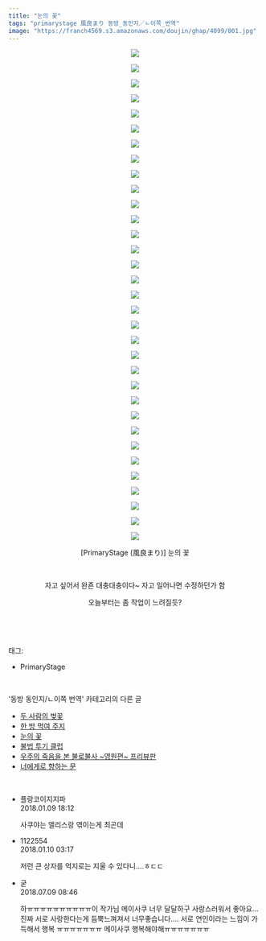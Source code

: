 ```yaml
---
title: "눈의 꽃"
tags: "primarystage 風良まり 동방_동인지／ㄴ이쪽_번역"
image: "https://franch4569.s3.amazonaws.com/doujin/ghap/4099/001.jpg"
---
```

<div class="article">
<p style="text-align: center; clear: none; float: none;"><img src="{{ site.imgserver2 }}/ghap/4099/001.jpg"/></p>
<p style="text-align: center; clear: none; float: none;"><img src="{{ site.imgserver2 }}/ghap/4099/002.jpg"/></p>
<p style="text-align: center; clear: none; float: none;"><img src="{{ site.imgserver2 }}/ghap/4099/003.jpg"/></p>
<p style="text-align: center; clear: none; float: none;"><img src="{{ site.imgserver2 }}/ghap/4099/004.jpg"/></p>
<p style="text-align: center; clear: none; float: none;"><img src="{{ site.imgserver2 }}/ghap/4099/005.jpg"/></p>
<p style="text-align: center; clear: none; float: none;"><img src="{{ site.imgserver2 }}/ghap/4099/006.jpg"/></p>
<p style="text-align: center; clear: none; float: none;"><img src="{{ site.imgserver2 }}/ghap/4099/007.jpg"/></p>
<p style="text-align: center; clear: none; float: none;"><img src="{{ site.imgserver2 }}/ghap/4099/008.jpg"/></p>
<p style="text-align: center; clear: none; float: none;"><img src="{{ site.imgserver2 }}/ghap/4099/009.jpg"/></p>
<p style="text-align: center; clear: none; float: none;"><img src="{{ site.imgserver2 }}/ghap/4099/010.jpg"/></p>
<p style="text-align: center; clear: none; float: none;"><img src="{{ site.imgserver2 }}/ghap/4099/011.jpg"/></p>
<p style="text-align: center; clear: none; float: none;"><img src="{{ site.imgserver2 }}/ghap/4099/012.jpg"/></p>
<p style="text-align: center; clear: none; float: none;"><img src="{{ site.imgserver2 }}/ghap/4099/013.jpg"/></p>
<p style="text-align: center; clear: none; float: none;"><img src="{{ site.imgserver2 }}/ghap/4099/014.jpg"/></p>
<p style="text-align: center; clear: none; float: none;"><img src="{{ site.imgserver2 }}/ghap/4099/015.jpg"/></p>
<p style="text-align: center; clear: none; float: none;"><img src="{{ site.imgserver2 }}/ghap/4099/016.jpg"/></p>
<p style="text-align: center; clear: none; float: none;"><img src="{{ site.imgserver2 }}/ghap/4099/017.jpg"/></p>
<p style="text-align: center; clear: none; float: none;"><img src="{{ site.imgserver2 }}/ghap/4099/018.jpg"/></p>
<p style="text-align: center; clear: none; float: none;"><img src="{{ site.imgserver2 }}/ghap/4099/019.jpg"/></p>
<p style="text-align: center; clear: none; float: none;"><img src="{{ site.imgserver2 }}/ghap/4099/020.jpg"/></p>
<p style="text-align: center; clear: none; float: none;"><img src="{{ site.imgserver2 }}/ghap/4099/021.jpg"/></p>
<p style="text-align: center; clear: none; float: none;"><img src="{{ site.imgserver2 }}/ghap/4099/022.jpg"/></p>
<p style="text-align: center; clear: none; float: none;"><img src="{{ site.imgserver2 }}/ghap/4099/023.jpg"/></p>
<p style="text-align: center; clear: none; float: none;"><img src="{{ site.imgserver2 }}/ghap/4099/024.jpg"/></p>
<p style="text-align: center; clear: none; float: none;"><img src="{{ site.imgserver2 }}/ghap/4099/025.jpg"/></p>
<p style="text-align: center; clear: none; float: none;"><img src="{{ site.imgserver2 }}/ghap/4099/026.jpg"/></p>
<p style="text-align: center; clear: none; float: none;"><img src="{{ site.imgserver2 }}/ghap/4099/027.jpg"/></p>
<p style="text-align: center; clear: none; float: none;"><img src="{{ site.imgserver2 }}/ghap/4099/028.jpg"/></p>
<p style="text-align: center; clear: none; float: none;"><img src="{{ site.imgserver2 }}/ghap/4099/029.jpg"/></p>
<p style="text-align: center; clear: none; float: none;"><img src="{{ site.imgserver2 }}/ghap/4099/030.jpg"/></p>
<p style="text-align: center; clear: none; float: none;"><img src="{{ site.imgserver2 }}/ghap/4099/031.jpg"/></p>
<p style="text-align: center; clear: none; float: none;"><img src="{{ site.imgserver2 }}/ghap/4099/032.jpg"/></p>
<p style="text-align: center; clear: none; float: none;"><img src="{{ site.imgserver2 }}/ghap/4099/033.jpg"/></p>
<p style="text-align: center; clear: none; float: none;">[PrimaryStage (風良まり)] 눈의 꽃</p>
<p style="text-align: center; clear: none; float: none;"><br/></p>
<p style="text-align: center; clear: none; float: none;">자고 싶어서 완죤 대충대충이다~ 자고 일어나면 수정하던가 함</p>
<p style="text-align: center; clear: none; float: none;">오늘부터는 좀 작업이 느려질듯?</p>
<p><br/></p>
</div><br/>
<div class="tagTrail">
<p>태그: </p>
<ul>
<li>PrimaryStage</li>
</ul>
</div><br/>
<div class="another">
<p>'동방 동인지/ㄴ이쪽 번역' 카테고리의 다른 글</p>
<ul>
<li><a href="/ghap_4136">두 사람의 벚꽃</a></li>
<li><a href="/ghap_4134">한 방 먹여 주지</a></li>
<li><a href="/ghap_4099">눈의 꽃</a></li>
<li><a href="/ghap_4098">불법 투기 클럽</a></li>
<li><a href="/ghap_4097">우주의 죽음을 본 불로불사 ~영원편~ 프리뷰판</a></li>
<li><a href="/ghap_4096">너에게로 향하는 문</a></li>
</ul>
</div><br/>
<div class="cb_module cb_fluid">
<div class="cb_wrt cb_profile">
<div class="comment">
<ul>
<li class="cb_thumb_off" id="comment15170278">
<div class="cb_comment_area">
<div class="cb_info_area">
<div class="cb_section">
<span class="cb_nick_name">플랑코이지지파</span>
</div>
<div class="cb_section">
<span class="cb_date">2018.01.09 18:12 </span>
</div>
</div>
<div class="cb_dsc_comment">
<p class="cb_dsc">
											사쿠야는 앨리스랑 엮이는게 최곤데
										</p>
</div>
</div></li>
<li class="cb_thumb_off" id="comment15170735">
<div class="cb_comment_area">
<div class="cb_info_area">
<div class="cb_section">
<span class="cb_nick_name">1122554</span>
</div>
<div class="cb_section">
<span class="cb_date">2018.01.10 03:17 </span>
</div>
</div>
<div class="cb_dsc_comment">
<p class="cb_dsc">
											저런 큰 상자를 억지로는 지울 수 있다니....ㅎㄷㄷ
										</p>
</div>
</div></li>
<li class="cb_thumb_off" id="comment15282555">
<div class="cb_comment_area">
<div class="cb_info_area">
<div class="cb_section">
<span class="cb_nick_name">굳</span>
</div>
<div class="cb_section">
<span class="cb_date">2018.07.09 08:46 </span>
</div>
</div>
<div class="cb_dsc_comment">
<p class="cb_dsc">
											하ㅠㅠㅠㅠㅠㅠㅠㅠㅠㅠ이 작가님 메이사쿠 너무 달달하구 사랑스러워서 좋아요... 진짜 서로 사랑한다는게 듬뿍느껴져서 너무좋습니다.... 서로 연인이라는 느낌이 가득해서 행복 ㅠㅠㅠㅠㅠㅠㅠ 메이사쿠 행복해야해ㅠㅠㅠㅠㅠㅠㅠ
										</p>
</div>
</div></li>
</ul>
</div>
</div><!-- commentList close -->
</div><br/>
